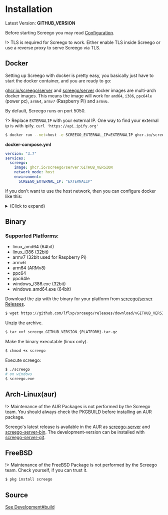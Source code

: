 # Installation

Latest Version: **GITHUB_VERSION**

Before starting Screego you may read [Configuration](config.md).

!> TLS is required for Screego to work. Either enable TLS inside Screego or 
   use a reverse proxy to serve Screego via TLS.

## Docker

Setting up Screego with docker is pretty easy, you basically just have to start the docker container, and you are ready to go:

[ghcr.io/screego/server](https://github.com/orgs/screego/packages/container/package/server) and
[screego/server](https://hub.docker.com/r/screego/server)
docker images are multi-arch docker images.
This means the image will work for `amd64`, `i386`, `ppc64le` (power pc), `arm64`, `armv7` (Raspberry PI) and `armv6`.

By default, Screego runs on port 5050.

?> Replace `EXTERNALIP` with your external IP. One way to find your external ip is with ipify.
   `curl 'https://api.ipify.org'`

```bash
$ docker run --net=host -e SCREEGO_EXTERNAL_IP=EXTERNALIP ghcr.io/screego/server:GITHUB_VERSION
```

**docker-compose.yml**
```yaml
version: "3.7"
services:
  screego:
    image: ghcr.io/screego/server:GITHUB_VERSION
    network_mode: host
    environment:
      SCREEGO_EXTERNAL_IP: "EXTERNALIP"
```

If you don't want to use the host network, then you can configure docker like this:

<details><summary>(Click to expand)</summary>
<p>

```bash
$ docker run -it \
    -e SCREEGO_EXTERNAL_IP=EXTERNALIP \
    -e SCREEGO_TURN_PORT_RANGE=50000:50200 \
    -p 5050:5050 \
    -p 3478:3478 \
    -p 50000-50200:50000-50200/udp \
    screego/server:GITHUB_VERSION
```

#### docker-compose.yml

```yml
version: "3.7"
services:
  screego:
    image: ghcr.io/screego/server:GITHUB_VERSION
    ports:
      - 5050:5050
      - 3478:3478
      - 50000-50200:50000-50200/udp
    environment:
      SCREEGO_EXTERNAL_IP: "192.168.178.2"
      SCREEGO_TURN_PORT_RANGE: "50000:50200"
```

</p>
</details>

## Binary

### Supported Platforms:

- linux_amd64 (64bit)
- linux_i386 (32bit)
- armv7 (32bit used for Raspberry Pi)
- armv6
- arm64 (ARMv8)
- ppc64
- ppc64le
- windows_i386.exe (32bit)
- windows_amd64.exe (64bit)

Download the zip with the binary for your platform from [screego/server Releases](https://github.com/lflxp/srceego/releases).

```bash
$ wget https://github.com/lflxp/srceego/releases/download/vGITHUB_VERSION/screego_GITHUB_VERSION_{PLATFORM}.tar.gz
```

Unzip the archive.

```bash
$ tar xvf screego_GITHUB_VERSION_{PLATFORM}.tar.gz
```

Make the binary executable (linux only).

```bash
$ chmod +x screego
```

Execute screego:

```bash
$ ./screego
# on windows
$ screego.exe
```

## Arch-Linux(aur)

!> Maintenance of the AUR Packages is not performed by the Screego team.
   You should always check the PKGBUILD before installing an AUR package.

Screego's latest release is available in the AUR as [screego-server](https://aur.archlinux.org/packages/screego-server/) and [screego-server-bin](https://aur.archlinux.org/packages/screego-server-bin/).
The development-version can be installed with [screego-server-git](https://aur.archlinux.org/packages/screego-server-git/).

## FreeBSD

!> Maintenance of the FreeBSD Package is not performed by the Screego team.
   Check yourself, if you can trust it.

```bash
$ pkg install screego
```

## Source

[See Development#build](development.md#build)
